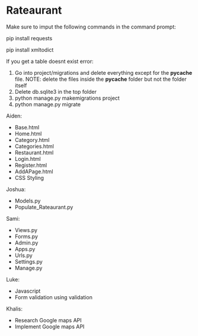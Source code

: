 # Rateaurant

Make sure to imput the following commands in the command prompt:

pip install requests

pip install xmltodict

If you get a table doesnt exist error:
1) Go into project/migrations and delete everything except for the __pycache__ file.
	NOTE: delete the files inside the __pycache__ folder but not the folder itself
2) Delete db.sqlite3 in the top folder
3) python manage.py makemigrations project
4) python manage.py migrate

Aiden:
- Base.html
- Home.html
- Category.html
- Categories.html
- Restaurant.html
- Login.html
- Register.html
- AddAPage.html
- CSS Styling

Joshua:
- Models.py
- Populate_Rateaurant.py

Sami:
- Views.py
- Forms.py
- Admin.py
- Apps.py
- Urls.py
- Settings.py
- Manage.py

Luke:
- Javascript
- Form validation using validation

Khalis:
- Research Google maps API
- Implement Google maps API

